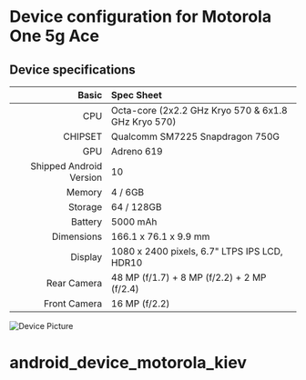 # Device configuration for Motorola One 5g Ace

## Device specifications

Basic   | Spec Sheet
-------:|:-------------------------
CPU     | Octa-core (2x2.2 GHz Kryo 570 & 6x1.8 GHz Kryo 570)
CHIPSET | Qualcomm SM7225 Snapdragon 750G
GPU     | Adreno 619
Shipped Android Version | 10
Memory  | 4 / 6GB
Storage | 64 / 128GB
Battery | 5000 mAh
Dimensions | 166.1 x 76.1 x 9.9 mm
Display | 1080 x 2400 pixels, 6.7" LTPS IPS LCD, HDR10
Rear Camera  | 48 MP (f/1.7) + 8 MP (f/2.2) + 2 MP (f/2.4)
Front Camera | 16 MP (f/2.2)

![Device Picture](https://fdn2.gsmarena.com/vv/pics/motorola/motorola-one-5g-ace-2.jpg)
# android_device_motorola_kiev

